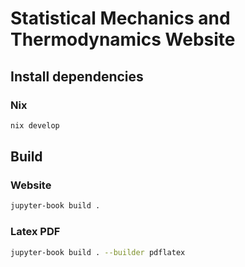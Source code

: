 # Statistical Mechanics and Thermodynamics Website

## Install dependencies
### Nix
``` bash
nix develop
```

## Build
### Website
``` bash
jupyter-book build .
```

### Latex PDF
``` bash
jupyter-book build . --builder pdflatex
```



